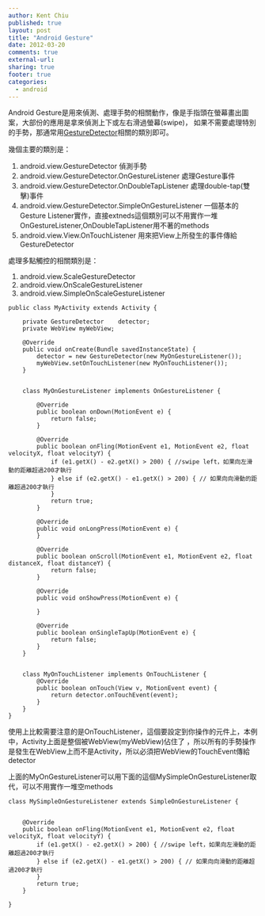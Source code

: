 ```yaml
---
author: Kent Chiu
published: true
layout: post
title: "Android Gesture"
date: 2012-03-20
comments: true
external-url:
sharing: true
footer: true
categories:
  - android
---
```





Android
Gesture是用來偵測、處理手勢的相關動作，像是手指頭在螢幕畫出圖案，大部份的應用是拿來偵測上下或左右滑過螢幕(swipe)，
如果不需要處理特別的手勢，那通常用[GestureDetector](http://wiki.kent-chiu.com/doku.php?id=android:gesture "android:gesture")相關的類別即可。

幾個主要的類別是：

1.  android.view.GestureDetector 偵測手勢
2.  android.view.GestureDetector.OnGestureListener 處理Gesture事件
3.  android.view.GestureDetector.OnDoubleTapListener
    處理double-tap(雙擊)事件
4.  android.view.GestureDetector.SimpleOnGestureListener
    一個基本的Gesture
    Listener實作，直接extneds這個類別可以不用實作一堆OnGestureListener,OnDoubleTapListener用不著的methods
5.  android.view.View.OnTouchListener
    用來把View上所發生的事件傳給GestureDetector

處理多點觸控的相關類別是：

1.  android.view.ScaleGestureDetector
2.  android.view.OnScaleGestureListener
3.  android.view.SimpleOnScaleGestureListener

```
public class MyActivity extends Activity {
 
    private GestureDetector    detector;
    private WebView myWebView;
 
    @Override
    public void onCreate(Bundle savedInstanceState) {
        detector = new GestureDetector(new MyOnGestureListener());
        myWebView.setOnTouchListener(new MyOnTouchListener());
    }    
 
 
    class MyOnGestureListener implements OnGestureListener {
 
        @Override
        public boolean onDown(MotionEvent e) {
            return false;
        }
 
        @Override
        public boolean onFling(MotionEvent e1, MotionEvent e2, float velocityX, float velocityY) {
            if (e1.getX() - e2.getX() > 200) { //swipe left，如果向左滑動的距離超過200才執行
            } else if (e2.getX() - e1.getX() > 200) { // 如果向向滑動的距離超過200才執行
            }
            return true;
        }
 
        @Override
        public void onLongPress(MotionEvent e) {
        }
 
        @Override
        public boolean onScroll(MotionEvent e1, MotionEvent e2, float distanceX, float distanceY) {
            return false;
        }
 
        @Override
        public void onShowPress(MotionEvent e) {
 
        }
 
        @Override
        public boolean onSingleTapUp(MotionEvent e) {
            return false;
        }
    }
 
 
    class MyOnTouchListener implements OnTouchListener {
        @Override
        public boolean onTouch(View v, MotionEvent event) {
            return detector.onTouchEvent(event);
        }
    }
}
```

使用上比較需要注意的是OnTouchListener，這個要設定到你操作的元件上，本例中，Activity上面是整個被WebView(myWebView)佔住了
，所以所有的手勢操作是發生在WebView上而不是Activity，所以必須把WebView的TouchEvent傳給detector

上面的MyOnGestureListener可以用下面的這個MySimpleOnGestureListener取代，可以不用實作一堆空methods

```
class MySimpleOnGestureListener extends SimpleOnGestureListener {
 
 
    @Override
    public boolean onFling(MotionEvent e1, MotionEvent e2, float velocityX, float velocityY) {
        if (e1.getX() - e2.getX() > 200) { //swipe left，如果向左滑動的距離超過200才執行
        } else if (e2.getX() - e1.getX() > 200) { // 如果向向滑動的距離超過200才執行
        }
        return true;
    }
 
}
```

